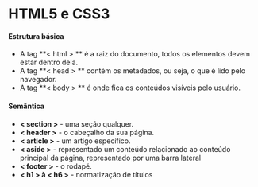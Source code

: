 # HTML5 e CSS3

#### Estrutura básica

- A tag **< html > ** é a raiz do documento, todos os elementos devem estar dentro dela.
- A tag **< head > ** contém os metadados, ou seja, o que é lido pelo navegador.
- A tag  **< body > ** é onde fica os conteúdos visíveis pelo usuário.

 #### Semântica

- **< section >** - uma seção qualquer.
- **< header >** - o cabeçalho da sua página.
- **< article >** - um artigo específico.
- **< aside >** - representado um conteúdo relacionado ao conteúdo principal da página, representado por uma barra lateral
- **< footer >** - o rodapé.
- **< h1 > à < h6 >** -  normatização de títulos
